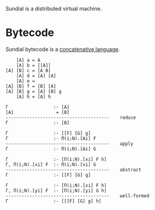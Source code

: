 Sundial is a distributed virtual machine.

# Bytecode
Sundial bytecode is a [concatenative language](http://tunes.org/~iepos/joy.html).

``` 
    [A] a = A
    [A] b = [[A]]
[A] [B] c = [A B]
    [A] d = [A] [A]
    [A] e =
[A] [B] f = [B] [A]
[A] [B] g = [A] [B] g
    [A] h = [A] h
```

```
Γ                 :- [A]
[A]                = [B]
---------------------------------------    reduce
Γ                 :- [B]

Γ                 :- [[F] [G] g]
Γ                 :- Π(i;N).[Ai] F
---------------------------------------    apply
Γ                 :- Π(i;N).[Ai] G

Γ                 :- [Π(i;N).[xi] F h]
Γ, Π(i;N).[xi] F  :- Π(i;N).[xi] G
---------------------------------------    abstract
Γ                 :- [[F] [G] g]

Γ                 :- [Π(i;N).[xi] F h]
Γ, Π(i;N).[yi] F  :- [Π(i;N).[yi] G h]
---------------------------------------    well-formed
Γ                 :- [[[F] [G] g] h]
```
